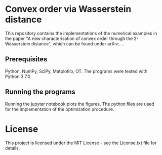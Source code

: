 # Convex order via Wasserstein distance

This repository contains the implementations of the numerical examples in the paper "A new characterisation of convex order through the 2-Wasserstein distance", which can be found under arXiv:....

## Prerequisites

Python, NumPy, SciPy, Matplotlib, OT. The programs were tested with Python 3.7.0.

## Running the programs

Running the jupyter notebook plots the figures. The python files are used for the implementation of the optimization procedure.

# License

This project is licensed under the MIT License - see the License.txt file for details.
